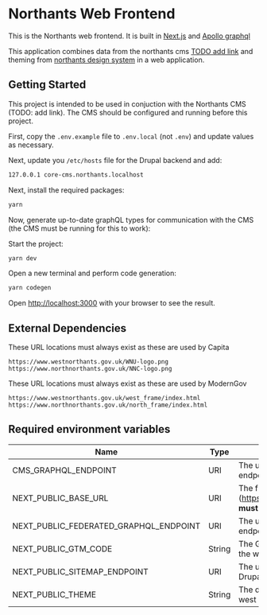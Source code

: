# Northants Web Frontend

This is the Northants web frontend.
It is built in [Next.js](https://nextjs.org) and [Apollo graphql](https://www.apollographql.com/)

This application combines data from the northants cms [TODO add link]() and theming from [northants design system](https://github.com/FutureNorthants/northants-design-system) in a web application.

## Getting Started

This project is intended to be used in conjuction with the Northants CMS (TODO: add link). The CMS should be configured and running before this project.

First, copy the `.env.example` file to `.env.local` (not `.env`) and update values as necessary.

Next, update you `/etc/hosts` file for the Drupal backend and add:

```bash
127.0.0.1 core-cms.northants.localhost
```

Next, install the required packages:

```bash
yarn
```

Now, generate up-to-date graphQL types for communication with the CMS (the CMS must be running for this to work):

Start the project:

```bash
yarn dev
```

Open a new terminal and perform code generation:

```bash
yarn codegen
```

Open [http://localhost:3000](http://localhost:3000) with your browser to see the result.


## External Dependencies

These URL locations must always exist as these are used by Capita

```
https://www.westnorthants.gov.uk/WNU-logo.png
https://www.northnorthants.gov.uk/NNC-logo.png
```

These URL locations must always exist as these are used by ModernGov

```
https://www.westnorthants.gov.uk/west_frame/index.html
https://www.northnorthants.gov.uk/north_frame/index.html
```

## Required environment variables
| Name        | Type        | Value |
| ----------- | ----------- | ----------- |
| CMS_GRAPHQL_ENDPOINT      | URI       | The url to the Drupal GraphQL endpoint |
| NEXT_PUBLIC_BASE_URL  | URI        | The frontend website URL (https://www.westnorthants.co.uk/) **must contain trailing slash** |
| NEXT_PUBLIC_FEDERATED_GRAPHQL_ENDPOINT  | URI        | The url to the federated GraphQL endpoint |
| NEXT_PUBLIC_GTM_CODE  | String        | The Google Tag Manager code for the websiteAdded |
| NEXT_PUBLIC_SITEMAP_ENDPOINT  | URI        | The url to the sitemap.xml file in Drupal |
| NEXT_PUBLIC_THEME  | String        | The design system theme name i.e. west |